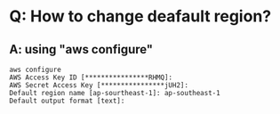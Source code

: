 # Q: How to change deafault region?
## A: using "aws configure"

~~~~
aws configure
AWS Access Key ID [****************RHMQ]:
AWS Secret Access Key [****************jUH2]:
Default region name [ap-sourtheast-1]: ap-southeast-1
Default output format [text]:
~~~~

